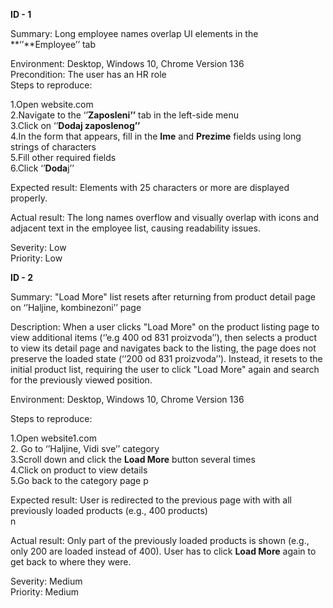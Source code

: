 **ID \- 1**

Summary: Long employee names overlap UI elements in the **‘’**Employee’’ tab

Environment: Desktop, Windows 10, Chrome Version 136   
Precondition: The user has an HR role  
Steps to reproduce:

1.Open website.com  
2.Navigate to the ‘’**Zaposleni’’** tab in the left-side menu  
3.Click on ‘’**Dodaj zaposlenog’’**  
4.In the form that appears, fill in the **Ime** and **Prezime** fields using long strings of characters  
5.Fill other required fields  
6.Click ‘’**Doda**j’’

Expected result: Elements with 25 characters or more are displayed properly.

Actual result: The long names overflow and visually overlap with icons and adjacent text in the employee list, causing readability issues.

Severity: Low  
Priority: Low

**ID \- 2**

Summary: "Load More" list resets after returning from product detail page on ‘’Haljine, kombinezoni’’ page

Description: When a user clicks "Load More" on the product listing page to view additional items (‘’e.g 400 od 831 proizvoda’’), then selects a product to view its detail page and navigates back to the listing, the page does not preserve the loaded state (‘’200 od 831 proizvoda’’). Instead, it resets to the initial product list, requiring the user to click "Load More" again and search for the previously viewed position. 

Environment: Desktop, Windows 10, Chrome Version 136 

Steps to reproduce:

1.Open website1.com  
2\. Go to ‘’Haljine, Vidi sve’’ category  
3.Scroll down and click the **Load More** button several times  
4.Click on product to view details  
5.Go back to the category page  p 

Expected result: User is redirected to the previous page with with all previously loaded products (e.g., 400 products)  
 n 

Actual result: Only part of the previously loaded products is shown (e.g., only 200 are loaded instead of 400). User has to click **Load More** again to get back to where they were.

Severity: Medium  
Priority: Medium  
